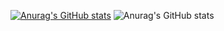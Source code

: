 [![Anurag's GitHub stats](https://github-readme-stats.vercel.app/api?username=gadac)](https://github.com/anuraghazra/github-readme-stats)
![Anurag's GitHub stats](https://github-readme-stats.vercel.app/api?username=gadac&hide=stars,commits,prs,issues,contribs)
<!--
**gadac/gadac** is a ✨ _special_ ✨ repository because its `README.md` (this file) appears on your GitHub profile.

Here are some ideas to get you started:

- 🔭 I’m currently working on ...
- 🌱 I’m currently learning ...
- 👯 I’m looking to collaborate on ...
- 🤔 I’m looking for help with ...
- 💬 Ask me about ...
- 📫 How to reach me: ...
- 😄 Pronouns: ...
- ⚡ Fun fact: ...
-->

